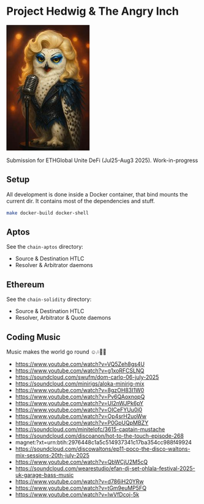# Project Hedwig & The Angry Inch

![](hedwig.jpg)

Submission for ETHGlobal Unite DeFi (Jul25-Aug3 2025). Work-in-progress

## Setup

All development is done inside a Docker container, that bind mounts the current dir. It contains most of the dependencies and stuff.

```bash
make docker-build docker-shell
```

## Aptos

See the `chain-aptos` directory:

 * Source & Destination HTLC
 * Resolver & Arbitrator daemons

## Ethereum

See the `chain-solidity` directory:

 * Source & Destination HTLC
 * Resolver, Arbitrator & Quote daemons

## Coding Music

Music makes the world go round ☺️🎶🪩🎆

 * https://www.youtube.com/watch?v=VQ5Zeh8gs4U
 * https://www.youtube.com/watch?v=g1xoRFCSLNQ
 * https://soundcloud.com/swufm/dom-carlo-06-july-2025
 * https://soundcloud.com/minirigs/aloka-minirig-mix
 * https://www.youtube.com/watch?v=8gzOH83I1W0
 * https://www.youtube.com/watch?v=Pv6QAoxnopQ
 * https://www.youtube.com/watch?v=UI2nWJPk6pY
 * https://www.youtube.com/watch?v=OICeFYUu0j0
 * https://www.youtube.com/watch?v=Op4srH2uoWw
 * https://www.youtube.com/watch?v=P0GpUQpMBZY
 * https://soundcloud.com/minitelofc/3615-captain-mustache
 * https://soundcloud.com/discoanon/hot-to-the-touch-episode-268
 * magnet:?xt=urn:btih:2976448c1a5c514937341c17ba354cc988f49924
 * https://soundcloud.com/discowaltons/ep11-poco-the-disco-waltons-mix-sessions-20th-july-2025
 * https://www.youtube.com/watch?v=QbWCjU2M5cQ
 * https://soundcloud.com/wearestudio/efan-dj-set-ohlala-festival-2025-uk-garage-bass-music
 * https://www.youtube.com/watch?v=d786iH20YRw
 * https://www.youtube.com/watch?v=tGm9euMP5FQ
 * https://www.youtube.com/watch?v=IwVfDcoj-5k
